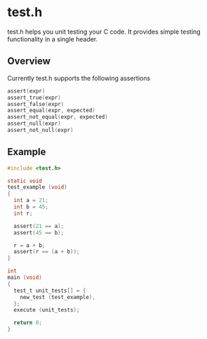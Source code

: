 # test.h

test.h helps you unit testing your C code. It provides simple testing 
functionality in a single header.

## Overview
Currently test.h supports the following assertions
```c
assert(expr)
assert_true(expr)
assert_false(expr)
assert_equal(expr, expected)
assert_not_equal(expr, expected)
assert_null(expr)
assert_not_null(expr)
```

## Example
```c
#include <test.h>

static void
test_example (void)
{
  int a = 21;
  int b = 45;
  int r;

  assert(21 == a);
  assert(45 == b);

  r = a + b;
  assert(r == (a + b));
}

int
main (void)
{
  test_t unit_tests[] = {
    new_test (test_example),
  };
  execute (unit_tests);

  return 0;
}
```